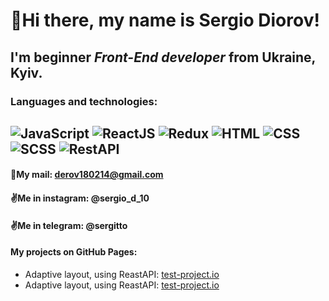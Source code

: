 # :wave:Hi there, my name is **Sergio Diorov**!
## I'm beginner *Front-End developer* from Ukraine, Kyiv.
### Languages and technologies:
![JavaScript](https://img.shields.io/badge/-JavaScript-464f5c?style=flat&logo=JavaScript)
![ReactJS](https://img.shields.io/badge/-ReactJS-464f5c?style=flat&logo=React)
![Redux](https://img.shields.io/badge/-Redux-464f5c?style=flat&logo=Redux)
![HTML](https://img.shields.io/badge/-HTML-464f5c?style=flat&logo=HTML5)
![CSS](https://img.shields.io/badge/-CSS-464f5c?style=flat&logo=CSS3)
![SCSS](https://img.shields.io/badge/-SCSS-464f5c?style=flat&logo=Sass)
![RestAPI](https://img.shields.io/badge/-RestAPI-464f5c?style=flat)
---
#### :e-mail:My mail: derov180214@gmail.com
#### :v:Me in instagram: @sergio_d_10
#### :v:Me in telegram: @sergitto
#### My projects on GitHub Pages:
* Adaptive layout, using ReastAPI: [test-project.io](https://sergittko.github.io/test-pet-project/)
* Adaptive layout, using ReastAPI: [test-project.io](https://sergittko.github.io/memory-game/)
